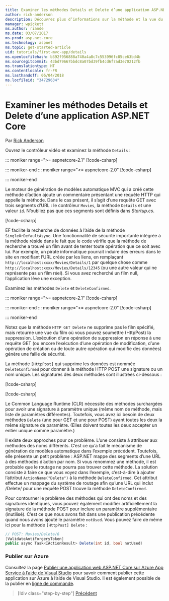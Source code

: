 ```yaml
---
title: Examiner les méthodes Details et Delete d’une application ASP.NET Core
author: rick-anderson
description: Découvrez plus d’informations sur la méthode et la vue du contrôleur Details dans une application ASP.NET Core MVC de base.
manager: wpickett
ms.author: riande
ms.date: 03/07/2017
ms.prod: asp.net-core
ms.technology: aspnet
ms.topic: get-started-article
uid: tutorials/first-mvc-app/details
ms.openlocfilehash: b392f956888a740a4a8c7c553996fc85ce63bd4b
ms.sourcegitcommit: 43bd79667bbdc8a07bd39fb4cd6f7ad3e70212fb
ms.translationtype: HT
ms.contentlocale: fr-FR
ms.lasthandoff: 06/04/2018
ms.locfileid: "34729634"
---
```

# <a name="examine-the-details-and-delete-methods-of-an-aspnet-core-app"></a>Examiner les méthodes Details et Delete d’une application ASP.NET Core

Par [Rick Anderson](https://twitter.com/RickAndMSFT)

Ouvrez le contrôleur vidéo et examinez la méthode `Details` :

::: moniker range=">= aspnetcore-2.1"
[!code-csharp[](start-mvc/sample/MvcMovie21/Controllers/MoviesController.cs?name=snippet_details)]

::: moniker-end
::: moniker range="<= aspnetcore-2.0"
[!code-csharp[](start-mvc/sample/MvcMovie/Controllers/MoviesController.cs?name=snippet_details)]

::: moniker-end

Le moteur de génération de modèles automatique MVC qui a créé cette méthode d’action ajoute un commentaire présentant une requête HTTP qui appelle la méthode. Dans le cas présent, il s’agit d’une requête GET avec trois segments d’URL : le contrôleur `Movies`, la méthode `Details` et une valeur `id`. N’oubliez pas que ces segments sont définis dans *Startup.cs*.

[!code-csharp[](start-mvc/sample/MvcMovie/Startup.cs?highlight=5&name=snippet_1)]

EF facilite la recherche de données à l’aide de la méthode `SingleOrDefaultAsync`. Une fonctionnalité de sécurité importante intégrée à la méthode réside dans le fait que le code vérifie que la méthode de recherche a trouvé un film avant de tenter toute opération que ce soit avec lui. Par exemple, un pirate informatique pourrait induire des erreurs dans le site en modifiant l’URL créée par les liens, en remplaçant `http://localhost:xxxx/Movies/Details/1` par quelque chose comme `http://localhost:xxxx/Movies/Details/12345` (ou une autre valeur qui ne représente pas un film réel). Si vous avez recherché un film null, l’application lève une exception.

Examinez les méthodes `Delete` et `DeleteConfirmed`.

::: moniker range=">= aspnetcore-2.1"
[!code-csharp[](start-mvc/sample/MvcMovie21/Controllers/MoviesController.cs?name=snippet_delete)]

::: moniker-end
::: moniker range="<= aspnetcore-2.0"
[!code-csharp[](start-mvc/sample/MvcMovie/Controllers/MoviesController.cs?name=snippet_delete)]

::: moniker-end

Notez que la méthode `HTTP GET Delete` ne supprime pas le film spécifié, mais retourne une vue du film où vous pouvez soumettre (HttpPost) la suppression. L’exécution d’une opération de suppression en réponse à une requête GET (ou encore l’exécution d’une opération de modification, d’une opération de création ou de toute autre opération qui modifie des données) génère une faille de sécurité.

La méthode `[HttpPost]` qui supprime les données est nommée `DeleteConfirmed` pour donner à la méthode HTTP POST une signature ou un nom unique. Les signatures des deux méthodes sont illustrées ci-dessous :

[!code-csharp[](start-mvc/sample/MvcMovie/Controllers/MoviesController.cs?name=snippet_delete2)]

[!code-csharp[](start-mvc/sample/MvcMovie/Controllers/MoviesController.cs?name=snippet_delete3)]


Le Common Language Runtime (CLR) nécessite des méthodes surchargées pour avoir une signature à paramètre unique (même nom de méthode, mais liste de paramètres différentes). Toutefois, vous avez ici besoin de deux méthodes `Delete` (une pour GET et une pour POST) ayant toutes les deux la même signature de paramètre. (Elles doivent toutes les deux accepter un entier unique comme paramètre.)

Il existe deux approches pour ce problème. L’une consiste à attribuer aux méthodes des noms différents. C’est ce qu’a fait le mécanisme de génération de modèles automatique dans l’exemple précédent. Toutefois, elle présente un petit problème : ASP.NET mappe des segments d’une URL à des méthodes d’action par nom. Si vous renommez une méthode, il est probable que le routage ne pourra pas trouver cette méthode. La solution consiste à faire ce que vous voyez dans l’exemple, c’est-à-dire à ajouter l’attribut `ActionName("Delete")` à la méthode `DeleteConfirmed`. Cet attribut effectue un mappage du système de routage afin qu’une URL qui inclut /Delete/ pour une requête POST trouve la méthode `DeleteConfirmed`.

Pour contourner le problème des méthodes qui ont des noms et des signatures identiques, vous pouvez également modifier artificiellement la signature de la méthode POST pour inclure un paramètre supplémentaire (inutilisé). C’est ce que nous avons fait dans une publication précédente quand nous avons ajouté le paramètre `notUsed`. Vous pouvez faire de même ici pour la méthode `[HttpPost] Delete` :

```csharp
// POST: Movies/Delete/6
[ValidateAntiForgeryToken]
public async Task<IActionResult> Delete(int id, bool notUsed)
```

### <a name="publish-to-azure"></a>Publier sur Azure

Consultez la page [Publier une application web ASP.NET Core sur Azure App Service à l’aide de Visual Studio](xref:tutorials/publish-to-azure-webapp-using-vs) pour savoir comment publier cette application sur Azure à l’aide de Visual Studio.  Il est également possible de la publier en [ligne de commande](xref:tutorials/publish-to-azure-webapp-using-cli).

> [!div class="step-by-step"]
> [Précédent](validation.md)
